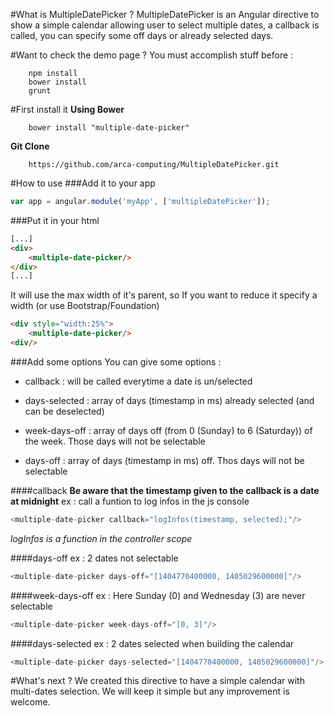 #What is MultipleDatePicker ?
MultipleDatePicker is an Angular directive to show a simple calendar allowing user to select multiple dates, a callback is called, you can specify some off days or already selected days.

#Want to check the demo page ?
You must accomplish stuff before :
        
        npm install
        bower install
        grunt

#First install it
**Using Bower**
        
        bower install "multiple-date-picker"
                
**Git Clone**
        
        https://github.com/arca-computing/MultipleDatePicker.git      
        
#How to use
###Add it to your app
```javascript
var app = angular.module('myApp', ['multipleDatePicker']);
```

###Put it in your html
```html
[...]
<div>
    <multiple-date-picker/>
</div>
[...]
```
It will use the max width of it's parent, so If you want to reduce it specify a width (or use Bootstrap/Foundation)
```html
<div style="width:25%">
    <multiple-date-picker/>
<div/>
```

###Add some options
You can give some options :

* callback : will be called everytime a date is un/selected

* days-selected : array of days (timestamp in ms) already selected (and can be deselected)

* week-days-off : array of days off (from 0 (Sunday) to 6 (Saturday)) of the week. Those days will not be selectable

* days-off : array of days (timestamp in ms) off. Thos days will not be selectable

####callback
**Be aware that the timestamp given to the callback is a date at midnight**
ex : call a funtion to log infos in the js console
```javascript
<multiple-date-picker callback="logInfos(timestamp, selected);"/>
```
*logInfos is a function in the controller scope*

####days-off
ex : 2 dates not selectable
```javascript
<multiple-date-picker days-off="[1404770400000, 1405029600000]"/>
```

####week-days-off
ex : Here Sunday (0) and Wednesday (3) are never selectable
```javascript
<multiple-date-picker week-days-off="[0, 3]"/>
```

####days-selected
ex : 2 dates selected when building the calendar
```javascript
<multiple-date-picker days-selected="[1404770400000, 1405029600000]"/>
```

#What's next ?
We created this directive to have a simple calendar with multi-dates selection. We will keep it simple but any improvement is welcome.